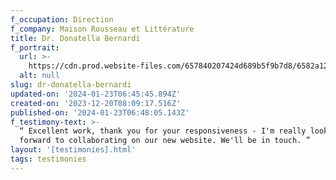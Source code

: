 ```yaml
---
f_occupation: Direction
f_company: Maison Rousseau et Littérature
title: Dr. Donatella Bernardi
f_portrait:
  url: >-
    https://cdn.prod.website-files.com/657840207424d689b5f9b7d8/6582a127429b54139e6e614d_donatela-transparent.webp
  alt: null
slug: dr-donatella-bernardi
updated-on: '2024-01-23T06:45:45.894Z'
created-on: '2023-12-20T08:09:17.516Z'
published-on: '2024-01-23T06:48:05.143Z'
f_testimony-text: >-
  “ Excellent work, thank you for your responsiveness - I'm really looking
  forward to collaborating on our new website. We'll be in touch. ”
layout: '[testimonies].html'
tags: testimonies
---
```



